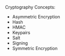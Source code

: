 Cryptography Concepts:
- Asymmetric Encryption
- Hash
- HMAC
- Keypairs
- Salt
- Signing
- Symmetric Encryption